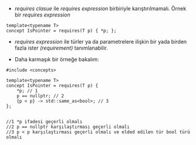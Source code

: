 * _requires clasue_ ile _requires expression_ birbiriyle karıştırılmamalı.
Örnek bir _requires expression_ <br>

```
template<typename T>
concept IsPointer = requires(T p) { *p; };
```
* _requires expression_ ile türler ya da parametrelere ilişkin bir yada birden fazla ister _(requirement)_ tanımlanabilir.

* Daha karmaşık bir örneğe bakalım:

```
#include <concepts>

template<typename T>
concept IsPointer = requires(T p) {
	*p; // 1
	p == nullptr; // 2
	{p < p} -> std::same_as<bool>; // 3
};


//1 *p ifadesi geçerli olmalı
//2 p == nullptr karşılaştırması geçerli olmalı
//3 p < p karşılaştırması geçerli olmalı ve elded edilen tür bool türü olmalı
``` 
